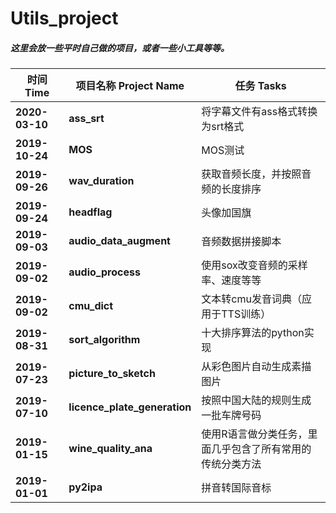 # Utils_project


##### 这里会放一些平时自己做的项目，或者一些小工具等等。



| 时间 Time      | 项目名称 Project Name        | 任务 Tasks                                                |
| -------------- | ---------------------------- | --------------------------------------------------------- |
| **2020-03-10** | **ass_srt**                  | 将字幕文件有ass格式转换为srt格式                          |
| **2019-10-24** | **MOS**                      | MOS测试                                                   |
| **2019-09-26** | **wav_duration**             | 获取音频长度，并按照音频的长度排序                        |
| **2019-09-24** | **headflag**                 | 头像加国旗                                                |
| **2019-09-03** | **audio_data_augment**       | 音频数据拼接脚本                                          |
| **2019-09-02** | **audio_process**            | 使用sox改变音频的采样率、速度等等                         |
| **2019-09-02** | **cmu_dict**                 | 文本转cmu发音词典（应用于TTS训练）                        |
| **2019-08-31** | **sort_algorithm**           | 十大排序算法的python实现                                  |
| **2019-07-23** | **picture_to_sketch**        | 从彩色图片自动生成素描图片                                |
| **2019-07-10** | **licence_plate_generation** | 按照中国大陆的规则生成一批车牌号码                        |
| **2019-01-15** | **wine_quality_ana**         | 使用R语言做分类任务，里面几乎包含了所有常用的传统分类方法 |
| **2019-01-01** | **py2ipa**                   | 拼音转国际音标                                            |

